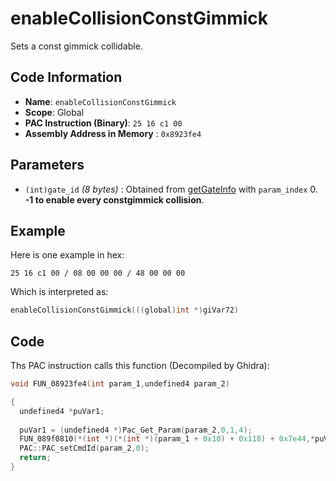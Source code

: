 # enableCollisionConstGimmick

Sets a const gimmick collidable.

## Code Information

- **Name**: `enableCollisionConstGimmick`
- **Scope**: Global
- **PAC Instruction (Binary)**: `25 16 c1 00`
- **Assembly Address in Memory** : `0x8923fe4`

## Parameters

- `(int)gate_id` *(8 bytes)* : Obtained from [getGateInfo](./getgateinfo.md) with `param_index` 0. **-1 to enable every constgimmick collision**.

## Example

Here is one example in hex:

```25 16 c1 00 / 08 00 00 00 / 48 00 00 00```

Which is interpreted as:

```c
enableCollisionConstGimmick(((global)int *)giVar72)
```

## Code

Ths PAC instruction calls this function (Decompiled by Ghidra):

```c
void FUN_08923fe4(int param_1,undefined4 param_2)

{
  undefined4 *puVar1;
  
  puVar1 = (undefined4 *)Pac_Get_Param(param_2,0,1,4);
  FUN_089f0810(*(int *)(*(int *)(param_1 + 0x10) + 0x118) + 0x7e44,*puVar1);
  PAC::PAC_setCmdId(param_2,0);
  return;
}
```

